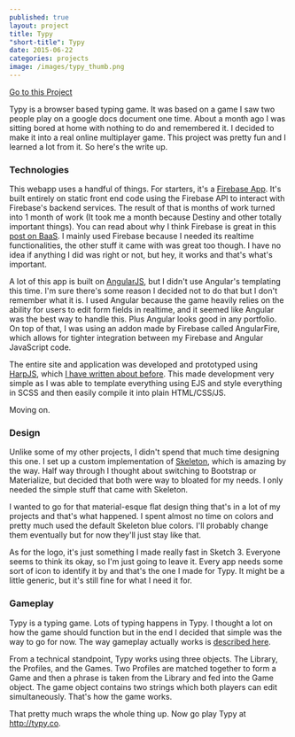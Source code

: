 ```yaml
---
published: true
layout: project
title: Typy
"short-title": Typy
date: 2015-06-22
categories: projects
image: /images/typy_thumb.png
---
```



<div class="portfolio-links">
    <a href="http://typy.co" class="button button-primary">Go to this Project</a>
    <!-- <a href="https://github.com/kmrn/typy/" class="button">View Source</a> -->
</div>

Typy is a browser based typing game. It was based on a game I saw two people play on a google docs document one time. About a month ago I was sitting bored at home with nothing to do and remembered it. I decided to make it into a real online multiplayer game. This project was pretty fun and I learned a lot from it. So here's the write up.


### Technologies
This webapp uses a handful of things. For starters, it's a [Firebase App](https://firebase.com/). It's built entirely on static front end code using the Firebase API to interact with Firebase's backend services. The result of that is months of work turned into 1 month of work (It took me a month because Destiny and other totally important things). You can read about why I think Firebase is great in this [post on BaaS](/blog/2015/06/06/backend/). I mainly used Firebase because I needed its realtime functionalities, the other stuff it came with was great too though. I have no idea if anything I did was right or not, but hey, it works and that's what's important.

A lot of this app is built on [AngularJS](https://angularjs.org/), but I didn't use Angular's templating this time. I'm sure there's some reason I decided not to do that but I don't remember what it is. I used Angular because the game heavily relies on the ability for users to edit form fields in realtime, and it seemed like Angular was the best way to handle this. Plus Angular looks good in any portfolio. On top of that, I was using an addon made by Firebase called AngularFire, which allows for tighter integration between my Firebase and Angular JavaScript code.

The entire site and application was developed and prototyped using [HarpJS](http://harpjs.com/), which [I have written about before](/blog/2015/04/16/static/). This made development very simple as I was able to template everything using EJS and style everything in SCSS and then easily compile it into plain HTML/CSS/JS.

Moving on.


### Design
Unlike some of my other projects, I didn't spend that much time designing this one. I set up a custom implementation of [Skeleton](http://getskeleton.com/), which is amazing by the way. Half way through I thought about switching to Bootstrap or Materialize, but decided that both were way to bloated for my needs. I only needed the simple stuff that came with Skeleton.

I wanted to go for that material-esque flat design thing that's in a lot of my projects and that's what happened. I spent almost no time on colors and pretty much used the default Skeleton blue colors. I'll probably change them eventually but for now they'll just stay like that.

As for the logo, it's just something I made really fast in Sketch 3. Everyone seems to think its okay, so I'm just going to leave it. Every app needs some sort of icon to identify it by and that's the one I made for Typy. It might be a little generic, but it's still fine for what I need it for.


### Gameplay
Typy is a typing game. Lots of typing happens in Typy. I thought a lot on how the game should function but in the end I decided that simple was the way to go for now. The way gameplay actually works is [described here](http://typy.co/howtoplay.html/).

From a technical standpoint, Typy works using three objects. The Library, the Profiles, and the Games. Two Profiles are matched together to form a Game and then a phrase is taken from the Library and fed into the Game object. The game object contains two strings which both players can edit simultaneously. That's how the game works.



That pretty much wraps the whole thing up. Now go play Typy at http://typy.co.
